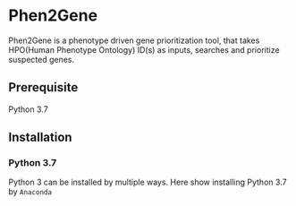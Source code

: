 # Phen2Gene
Phen2Gene is a phenotype driven gene prioritization tool, that takes HPO(Human Phenotype Ontology) ID(s) as inputs, searches and prioritize suspected genes.

## Prerequisite
Python 3.7

## Installation
### Python 3.7
Python 3 can be installed by multiple ways. Here show installing Python 3.7 by `Anaconda`
